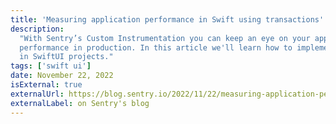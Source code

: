 ```yaml
---
title: 'Measuring application performance in Swift using transactions'
description:
  "With Sentry’s Custom Instrumentation you can keep an eye on your app's
  performance in production. In this article we'll learn how to implement that
  in SwiftUI projects."
tags: ['swift ui']
date: November 22, 2022
isExternal: true
externalUrl: https://blog.sentry.io/2022/11/22/measuring-application-performance-in-swift-using-transactions/
externalLabel: on Sentry's blog
---
```


